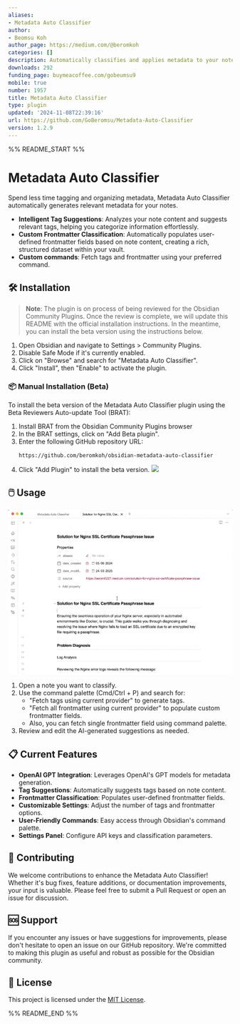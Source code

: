 ```yaml
---
aliases:
- Metadata Auto Classifier
author:
- Beomsu Koh
author_page: https://medium.com/@beromkoh
categories: []
description: Automatically classifies and applies metadata to your notes.
downloads: 292
funding_page: buymeacoffee.com/gobeumsu9
mobile: true
number: 1957
title: Metadata Auto Classifier
type: plugin
updated: '2024-11-08T22:39:16'
url: https://github.com/GoBeromsu/Metadata-Auto-Classifier
version: 1.2.9
---
```


%% README_START %%

# Metadata Auto Classifier

Spend less time tagging and organizing metadata, Metadata Auto Classifier automatically generates relevant metadata for your notes.

- **Intelligent Tag Suggestions**: Analyzes your note content and suggests relevant tags, helping you categorize information effortlessly.
- **Custom Frontmatter Classification**: Automatically populates user-defined frontmatter fields based on note content, creating a rich, structured dataset within your vault.
- **Custom commands**: Fetch tags and frontmatter using your preferred command.


## 🛠️ Installation
> **Note**: The plugin is on process of being reviewed for the Obsidian Community Plugins. Once the review is complete, we will update this README with the official installation instructions. In the meantime, you can install the beta version using the instructions below.
1. Open Obsidian and navigate to Settings > Community Plugins.
2. Disable Safe Mode if it's currently enabled.
3. Click on "Browse" and search for "Metadata Auto Classifier".
4. Click "Install", then "Enable" to activate the plugin.

### 📦 Manual Installation (Beta)
To install the beta version of the Metadata Auto Classifier plugin using the Beta Reviewers Auto-update Tool (BRAT):

1. Install BRAT from the Obsidian Community Plugins browser
2. In the BRAT settings, click on "Add Beta plugin".
3. Enter the following GitHub repository URL: 
   ```
   https://github.com/beromkoh/obsidian-metadata-auto-classifier
   ```
4. Click "Add Plugin" to install the beta version.
   ![](https://raw.githubusercontent.com/GoBeromsu/Metadata-Auto-Classifier/HEAD/assets/brat-install.gif)


## 🖱️ Usage

![](https://raw.githubusercontent.com/GoBeromsu/Metadata-Auto-Classifier/HEAD/assets/usecase.gif)

1. Open a note you want to classify.
2. Use the command palette (Cmd/Ctrl + P) and search for:
   - "Fetch tags using current provider" to generate tags.
   - "Fetch all frontmatter using current provider" to populate custom frontmatter fields.
   - Also, you can fetch single frontmatter field using command palette.
3. Review and edit the AI-generated suggestions as needed.

## 📋 Current Features
- **OpenAI GPT Integration**: Leverages OpenAI's GPT models for metadata generation.
- **Tag Suggestions**: Automatically suggests tags based on note content.
- **Frontmatter Classification**: Populates user-defined frontmatter fields.
- **Customizable Settings**: Adjust the number of tags and frontmatter options.
- **User-Friendly Commands**: Easy access through Obsidian's command palette.
- **Settings Panel**: Configure API keys and classification parameters.

## 🤝 Contributing
We welcome contributions to enhance the Metadata Auto Classifier! Whether it's bug fixes, feature additions, or documentation improvements, your input is valuable. Please feel free to submit a Pull Request or open an issue for discussion.

## 🆘 Support
If you encounter any issues or have suggestions for improvements, please don't hesitate to open an issue on our GitHub repository. We're committed to making this plugin as useful and robust as possible for the Obsidian community.

## 📜 License
This project is licensed under the [MIT License](LICENSE).


%% README_END %%